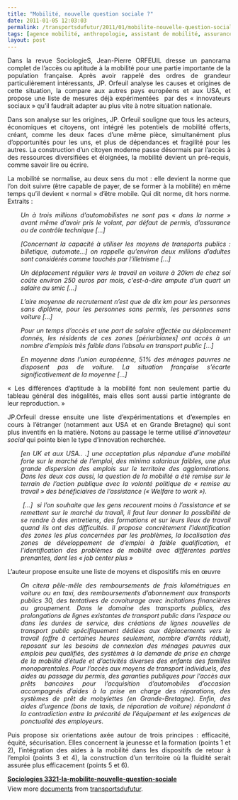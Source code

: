 ```yaml
---
title: "Mobilité, nouvelle question sociale ?"
date: 2011-01-05 12:03:03
permalink: /transportsdufutur/2011/01/mobilite-nouvelle-question-sociale.html
tags: [agence mobilité, anthropologie, assistant de mobilité, assurance, citoyen, collectivité, commuter, covoiturage, maison de la mobilité, Précarité]
layout: post
---
```


<p style="text-align: justify">Dans la revue SociologieS, Jean-Pierre ORFEUIL dresse un panorama complet de l’accès ou aptitude à la mobilité pour une partie importante de la population française. Après avoir rappelé des ordres de grandeur particulièrement intéressants, JP. Orfeuil analyse les causes et origines de cette situation, la compare aux autres pays européens et aux USA, et propose une liste de mesures déjà expérimentées  par des « innovateurs sociaux » qu’il faudrait adapter au plus vite à notre situation nationale.</p> <p style="text-align: justify">Dans son analyse sur les origines, JP. Orfeuil souligne que tous les acteurs, économiques et citoyens, ont intégré les potentiels de mobilité offerts, créant, comme les deux faces d’une même pièce, simultanément plus d’opportunités pour les uns, et plus de dépendances et fragilité pour les autres. La construction d’un citoyen moderne passe désormais par l’accès à des ressources diversifiées et éloignées, la mobilité devient un pré-requis, comme savoir lire ou écrire. </p>  <!--more-->   <p style="text-align: justify">La mobilité se normalise, au deux sens du mot : elle devient la norme que l’on doit suivre (être capable de payer, de se former à la mobilité) en même temps qu’il devient « normal » d’être mobile. Qui dit norme, dit hors norme. Extraits :</p> <p style="text-align: justify;padding-left: 30px"><em>Un à trois millions d’automobilistes ne sont pas « dans la norme » avant même d’avoir pris le volant, par défaut de permis, d’assurance ou de contrôle technique […]</em></p> <p style="text-align: justify;padding-left: 30px"><em>[Concernant la capacité à utiliser les moyens de transports publics : billetique, automate…] on rappelle qu’environ deux millions d’adultes sont considérés comme touchés par l’illetrisme […]</em></p> <p style="text-align: justify;padding-left: 30px"><em>Un déplacement régulier vers le travail en voiture à 20km de chez soi coûte environ 250 euros par mois, c'est-à-dire ampute d’un quart un salaire au smic […]</em></p> <p style="text-align: justify;padding-left: 30px"><em>L’aire moyenne de recrutement n’est que de dix km pour les personnes sans diplôme, pour les personnes sans permis, les personnes sans voiture […]</em></p> <p style="text-align: justify;padding-left: 30px"><em>Pour un temps d’accès et une part de salaire affectée au déplacement donnés, les résidents de ces zones [périurbianes] ont accès à un nombre d’emplois très faible dans l’absolu en transport public […]</em></p> <p style="text-align: justify;padding-left: 30px"><em>En moyenne dans l’union européenne, 51% des ménages pauvres ne disposent pas de voiture. La situation française s’écarte significativement de la moyenne […]</em></p> <p style="text-align: justify">« Les différences d’aptitude à la mobilité font non seulement partie du tableau général des inégalités, mais elles sont aussi partie intégrante de leur reproduction. »</p> <p style="text-align: justify">JP.Orfeuil dresse ensuite une liste d’expérimentations et d’exemples en cours à l’étranger (notamment aux USA et en Grande Bretagne) qui sont plus inventifs en la matière. Notons au passage le terme utilisé <em>d’innovateur social</em> qui pointe bien le type d’innovation recherchée.</p> <p style="text-align: justify;padding-left: 30px"><em>[en UK et aux USA.. .] une acceptation plus répandue d’une mobilité forte sur le marché de l’emploi, des minima salariaux faibles, une plus grande dispersion des emplois sur le territoire des agglomérations. Dans les deux cas aussi, la question de la mobilité a été remise sur le terrain de l’action publique avec la volonté politique de « remise au travail » des bénéficiaires de l’assistance (« Welfare to work »).</em></p> <p style="text-align: justify;padding-left: 30px"><em> […]  si l’on souhaite que les gens recourent moins à l’assistance et se remettent sur le marché du travail, il faut leur donner la possibilité de se rendre à des entretiens, des formations et sur leurs lieux de travail quand ils ont des difficultés. Il propose concrètement l’identification des zones les plus concernées par les problèmes, la localisation des zones de développement de d’emploi à faible qualification, et l’identification des problèmes de mobilité avec différentes parties prenantes, dont les « job center plus »</em></p> <p style="text-align: justify">L’auteur propose ensuite une liste de moyens et dispositifs mis en œuvre</p> <p style="text-align: justify;padding-left: 30px"><em>On citera pêle-mêle des remboursements de frais kilométriques en voiture ou en taxi, des remboursements d’abonnement aux transports publics 30, des tentatives de covoiturage avec incitations financières au groupement. Dans le domaine des transports publics, des prolongations de lignes existantes de transport public dans l’espace ou dans les durées de service, des créations de lignes nouvelles de transport public spécifiquement dédiées aux déplacements vers le travail (offre à certaines heures seulement, nombre d’arrêts réduit), reposant sur les besoins de connexion des ménages pauvres aux emplois peu qualifiés, des systèmes à la demande de prise en charge de la mobilité d’étude et d’activités diverses des enfants des familles monoparentales. Pour l’accès aux moyens de transport individuels, des aides au passage du permis, des garanties publiques pour l’accès aux prêts bancaires pour l’acquisition d’automobiles d’occasion accompagnés d’aides à la prise en charge des réparations, des systèmes de prêt de mobylettes (en Grande-Bretagne). Enfin, des aides d’urgence (bons de taxis, de réparation de voiture) répondant à la contradiction entre la précarité de l’équipement et les exigences de ponctualité des employeurs.</em></p> <p style="text-align: justify">Puis propose six orientations axée autour de trois principes : efficacité, équité, sécurisation. Elles concernent la jeunesse et la formation (points 1 et 2), l’intégration des aides à la mobilité dans les dispositifs de retour à l’emploi (points 3 et 4), la construction d’un territoire où la fluidité serait assurée plus efficacement (points 5 et 6).</p> <div id="__ss_6455185" style="width: 477px"><strong style="margin: 12px 0 4px"><a href="http://www.slideshare.net/transportsdufutur/sociologies-3321lamobilitenouvellequestionsociale" title="Sociologies 3321-la-mobilite-nouvelle-question-sociale">Sociologies 3321-la-mobilite-nouvelle-question-sociale</a></strong>        <div style="padding: 5px 0 12px">View more <a href="http://www.slideshare.net/">documents</a> from <a href="http://www.slideshare.net/transportsdufutur">transportsdufutur</a>.</div> </div>
